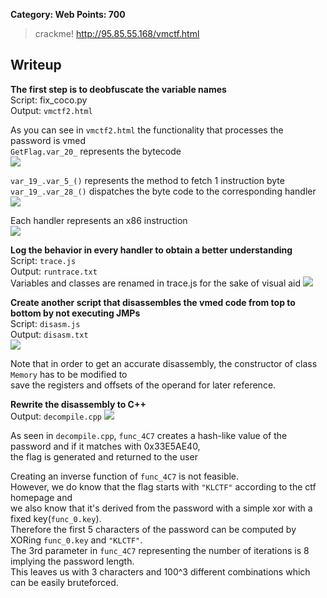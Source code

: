 **Category: Web Points: 700**
> crackme! http://95.85.55.168/vmctf.html

## Writeup
**The first step is to deobfuscate the variable names**  
Script: fix_coco.py  
Output: `vmctf2.html`  

As you can see in `vmctf2.html` the functionality that processes the password is vmed    
`GetFlag.var_20_` represents the bytecode  
![](https://gyazo.com/45e3c6d6fa92ff94fc0b703a8bcc4d3b.png)  

`var_19_.var_5_()` represents the method to fetch 1 instruction byte  
`var_19_.var_28_()` dispatches the byte code to the corresponding handler  
![](https://gyazo.com/27b07a44aeee412b8cd98db2f17a414c.png)

Each handler represents an x86 instruction  
![](https://gyazo.com/3fca3bcbe6c044de2bb6817e7e6f94d7.png)

**Log the behavior in every handler to obtain a better understanding**  
Script: `trace.js`  
Output: `runtrace.txt`  
Variables and classes are renamed in trace.js for the sake of visual aid
![](https://gyazo.com/962b41e3ee15bbb7ac3b1b098699b980.png)

**Create another script that disassembles the vmed code from top to bottom by not executing JMPs**  
Script: `disasm.js`  
Output: `disasm.txt`  
![](https://gyazo.com/621918897c7279cf0abd29f3ec7b9499.png)

Note that in order to get an accurate disassembly, the constructor of class `Memory` has to be modified to  
save the registers and offsets of the operand for later reference.

**Rewrite the disassembly to C++**  
Output: `decompile.cpp`
![](https://gyazo.com/aa4f8b8e6314ad2efdf3375f3d1c2ad6.png)

As seen in `decompile.cpp`, `func_4C7` creates a hash-like value of the password and if it matches with 0x33E5AE40,   
the flag is generated and returned to the user  

Creating an inverse function of `func_4C7` is not feasible.  
However, we do know that the flag starts with `"KLCTF"` according to the ctf homepage and   
we also know that it's derived from the password with a simple xor with a fixed key(`func_0.key`).  
Therefore the first 5 characters of the password can be computed by XORing `func_0.key` and `"KLCTF"`.  
The 3rd parameter in `func_4C7` representing the number of iterations is 8 implying the password length.  
This leaves us with 3 characters and 100^3 different combinations which can be easily bruteforced.  
